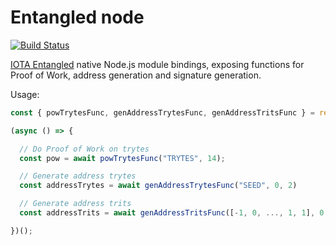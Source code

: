 # Entangled node
[![Build Status](https://travis-ci.org/rihardsgravis/entangled-node.svg?branch=master)](https://travis-ci.org/rihardsgravis/entangled-node)

[IOTA Entangled](https://github.com/iotaledger/entangled) native Node.js module bindings, exposing functions for Proof of Work,  address generation and signature generation.

Usage:

```javascript
const { powTrytesFunc, genAddressTrytesFunc, genAddressTritsFunc } = require('entangled-node');

(async () => {

  // Do Proof of Work on trytes
  const pow = await powTrytesFunc("TRYTES", 14);

  // Generate address trytes
  const addressTrytes = await genAddressTrytesFunc("SEED", 0, 2)

  // Generate address trits
  const addressTrits = await genAddressTritsFunc([-1, 0, ..., 1, 1], 0, 2)

})();
